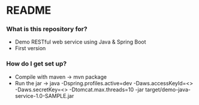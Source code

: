 # README #

### What is this repository for? ###

* Demo RESTful web service using Java & Spring Boot
* First version

### How do I get set up? ###

* Compile with maven -> mvn package
* Run the jar -> java -Dspring.profiles.active=dev -Daws.accessKeyId=<> -Daws.secretKey=<> -Dtomcat.max.threads=10 -jar target/demo-java-service-1.0-SAMPLE.jar
